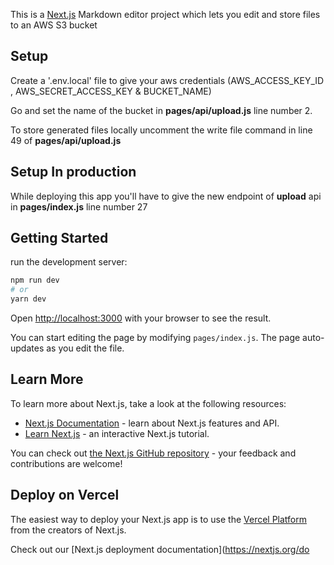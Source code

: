 This is a [Next.js](https://nextjs.org/) Markdown editor project which lets you edit and store files to an AWS S3 bucket

## Setup

Create a '.env.local' file to give your aws credentials (AWS_ACCESS_KEY_ID , AWS_SECRET_ACCESS_KEY & BUCKET_NAME)

Go and set the name of the bucket in **pages/api/upload.js** line number 2.

To store generated files locally uncomment the write file command in line 49 of **pages/api/upload.js**

## Setup In production

While deploying this app you'll have to give the new endpoint of **upload** api in **pages/index.js** line number 27

## Getting Started

run the development server:

```bash
npm run dev
# or
yarn dev
```

Open [http://localhost:3000](http://localhost:3000) with your browser to see the result.

You can start editing the page by modifying `pages/index.js`. The page auto-updates as you edit the file.

## Learn More

To learn more about Next.js, take a look at the following resources:

- [Next.js Documentation](https://nextjs.org/docs) - learn about Next.js features and API.
- [Learn Next.js](https://nextjs.org/learn) - an interactive Next.js tutorial.

You can check out [the Next.js GitHub repository](https://github.com/vercel/next.js/) - your feedback and contributions are welcome!

## Deploy on Vercel

The easiest way to deploy your Next.js app is to use the [Vercel Platform](https://vercel.com/import?utm_medium=default-template&filter=next.js&utm_source=create-next-app&utm_campaign=create-next-app-readme) from the creators of Next.js.

Check out our [Next.js deployment documentation](https://nextjs.org/do
